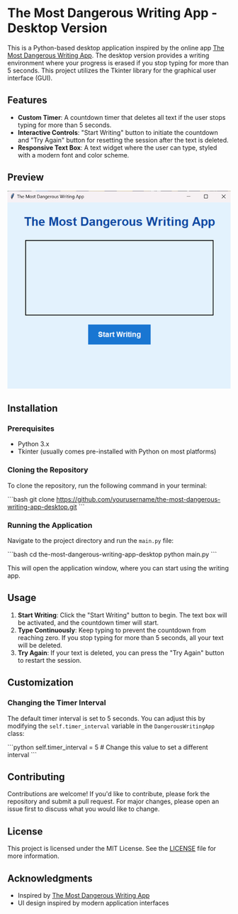 # The Most Dangerous Writing App - Desktop Version

This is a Python-based desktop application inspired by the online app [The Most Dangerous Writing App](https://www.squibler.io/dangerous-writing-prompt-app). The desktop version provides a writing environment where your progress is erased if you stop typing for more than 5 seconds. This project utilizes the Tkinter library for the graphical user interface (GUI).

## Features

- **Custom Timer**: A countdown timer that deletes all text if the user stops typing for more than 5 seconds.
- **Interactive Controls**: "Start Writing" button to initiate the countdown and "Try Again" button for resetting the session after the text is deleted.
- **Responsive Text Box**: A text widget where the user can type, styled with a modern font and color scheme.

## Preview

![App Preview](dangerous_writting_preview.png)

## Installation

### Prerequisites

- Python 3.x
- Tkinter (usually comes pre-installed with Python on most platforms)

### Cloning the Repository

To clone the repository, run the following command in your terminal:

\```bash
git clone https://github.com/yourusername/the-most-dangerous-writing-app-desktop.git
\```

### Running the Application

Navigate to the project directory and run the `main.py` file:

\```bash
cd the-most-dangerous-writing-app-desktop
python main.py
\```

This will open the application window, where you can start using the writing app.

## Usage

1. **Start Writing**: Click the "Start Writing" button to begin. The text box will be activated, and the countdown timer will start.
2. **Type Continuously**: Keep typing to prevent the countdown from reaching zero. If you stop typing for more than 5 seconds, all your text will be deleted.
3. **Try Again**: If your text is deleted, you can press the "Try Again" button to restart the session.

## Customization

### Changing the Timer Interval

The default timer interval is set to 5 seconds. You can adjust this by modifying the `self.timer_interval` variable in the `DangerousWritingApp` class:

\```python
self.timer_interval = 5  # Change this value to set a different interval
\```

## Contributing

Contributions are welcome! If you'd like to contribute, please fork the repository and submit a pull request. For major changes, please open an issue first to discuss what you would like to change.

## License

This project is licensed under the MIT License. See the [LICENSE](LICENSE) file for more information.

## Acknowledgments

- Inspired by [The Most Dangerous Writing App](https://www.squibler.io/dangerous-writing-prompt-app)
- UI design inspired by modern application interfaces

